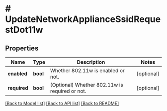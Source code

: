 # # UpdateNetworkApplianceSsidRequestDot11w

## Properties

Name | Type | Description | Notes
------------ | ------------- | ------------- | -------------
**enabled** | **bool** | Whether 802.11w is enabled or not. | [optional]
**required** | **bool** | (Optional) Whether 802.11w is required or not. | [optional]

[[Back to Model list]](../../README.md#models) [[Back to API list]](../../README.md#endpoints) [[Back to README]](../../README.md)
